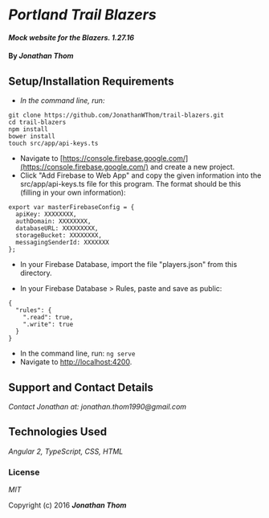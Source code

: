 # _Portland Trail Blazers_

#### _Mock website for the Blazers. 1.27.16_

#### By _**Jonathan Thom**_

## Setup/Installation Requirements

* _In the command line, run:_
```
git clone https://github.com/JonathanWThom/trail-blazers.git
cd trail-blazers
npm install
bower install
touch src/app/api-keys.ts
```

* Navigate to [https://console.firebase.google.com/](https://console.firebase.google.com/) and create a new project.
* Click "Add Firebase to Web App" and copy the given information into the src/app/api-keys.ts file for this program. The format should be this (filling in your own information):

```
export var masterFirebaseConfig = {
  apiKey: XXXXXXXX,
  authDomain: XXXXXXXX,
  databaseURL: XXXXXXXXX,
  storageBucket: XXXXXXXX,
  messagingSenderId: XXXXXXX
};
```

* In your Firebase Database, import the file "players.json" from this directory.

* In your Firebase Database > Rules, paste and save as public:

```
{
  "rules": {
    ".read": true,
    ".write": true
  }
}
```
* In the command line, run: `ng serve`
* Navigate to [http://localhost:4200](http://localhost:4200).

## Support and Contact Details

_Contact Jonathan at: jonathan.thom1990@gmail.com_

## Technologies Used

_Angular 2, TypeScript, CSS, HTML_

### License

*MIT*

Copyright (c) 2016 **_Jonathan Thom_**
